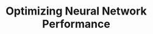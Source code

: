 ---
title: "Optimizing Neural Network Performance"
description: "Numpy can multiply two 1024x1024 matrices on a 4-core Intel CPU in ~8ms. This is incredibly fast, considering this boils down to 18 FLOPs / core / cycle, with a cycle taking a third of a nanosecond. Numpy does this using a highly optimized BLAS implementation."
publishDate: 2024-08-02
---
